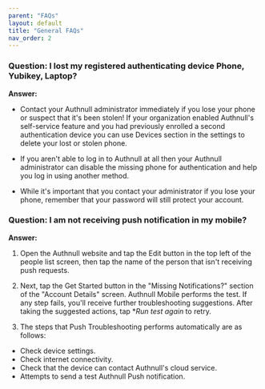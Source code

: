 ```yaml
---
parent: "FAQs"
layout: default
title: "General FAQs"
nav_order: 2
---
```


### **Question: I lost my registered authenticating device Phone, Yubikey, Laptop?**

**Answer:**

* Contact your Authnull administrator immediately if you lose your phone or suspect that it's been stolen!
If your organization enabled Authnull's self-service feature and you had previously enrolled a second authentication device you can use Devices section in the settings to delete your lost or stolen phone.

* If you aren't able to log in to Authnull at all then your Authnull administrator can disable the missing phone for authentication and help you log in using another method.

* While it's important that you contact your administrator if you lose your phone, remember that your password will still protect your account.

### **Question: I am not receiving push notification in my mobile?**

**Answer:**

1. Open the Authnull website and tap the Edit button in the top left of the people list screen, then tap the name of the person that isn't receiving push requests.

2. Next, tap the Get Started button in the "Missing Notifications?" section of the "Account Details" screen.
Authnull Mobile performs the test. If any step fails, you'll receive further troubleshooting suggestions. After taking the suggested actions, tap **Run test again* to retry.

3. The steps that Push Troubleshooting performs automatically are as follows:

* Check device settings.
* Check internet connectivity.
* Check that the device can contact Authnull's cloud service.
* Attempts to send a test Authnull Push notification.
